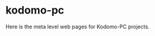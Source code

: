<!-- -*- coding:utf-8 -*- -->
# kodomo-pc

Here is the meta level web pages for Kodomo-PC projects.
